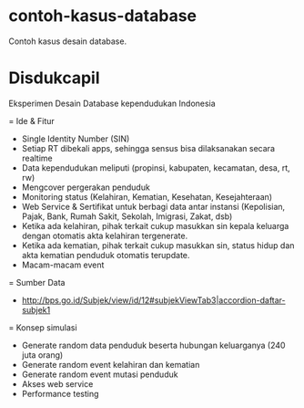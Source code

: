 # contoh-kasus-database
Contoh kasus desain database.

# Disdukcapil
Eksperimen Desain Database kependudukan Indonesia

= Ide & Fitur
* Single Identity Number (SIN)
* Setiap RT dibekali apps, sehingga sensus bisa dilaksanakan secara realtime
* Data kependudukan meliputi (propinsi, kabupaten, kecamatan, desa, rt, rw)
* Mengcover pergerakan penduduk
* Monitoring status (Kelahiran, Kematian, Kesehatan, Kesejahteraan)
* Web Service & Sertifikat untuk berbagi data antar instansi
  (Kepolisian, Pajak, Bank, Rumah Sakit, Sekolah, Imigrasi, Zakat, dsb)
* Ketika ada kelahiran, pihak terkait cukup masukkan sin kepala keluarga
  dengan otomatis akta kelahiran tergenerate.
* Ketika ada kematian, pihak terkait cukup masukkan sin, status hidup dan akta kematian 
  penduduk otomatis terupdate.
* Macam-macam event

= Sumber Data
* http://bps.go.id/Subjek/view/id/12#subjekViewTab3|accordion-daftar-subjek1

= Konsep simulasi
* Generate random data penduduk beserta hubungan keluarganya (240 juta orang)
* Generate random event kelahiran dan kematian
* Generate random event mutasi penduduk
* Akses web service
* Performance testing
